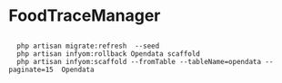 # FoodTraceManager

##

```
  php artisan migrate:refresh  --seed
  php artisan infyom:rollback Opendata scaffold
  php artisan infyom:scaffold --fromTable --tableName=opendata --paginate=15  Opendata
```

